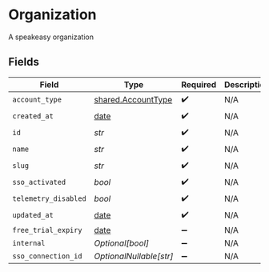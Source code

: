 # Organization

A speakeasy organization


## Fields

| Field                                                                | Type                                                                 | Required                                                             | Description                                                          |
| -------------------------------------------------------------------- | -------------------------------------------------------------------- | -------------------------------------------------------------------- | -------------------------------------------------------------------- |
| `account_type`                                                       | [shared.AccountType](../../models/shared/accounttype.md)             | :heavy_check_mark:                                                   | N/A                                                                  |
| `created_at`                                                         | [date](https://docs.python.org/3/library/datetime.html#date-objects) | :heavy_check_mark:                                                   | N/A                                                                  |
| `id`                                                                 | *str*                                                                | :heavy_check_mark:                                                   | N/A                                                                  |
| `name`                                                               | *str*                                                                | :heavy_check_mark:                                                   | N/A                                                                  |
| `slug`                                                               | *str*                                                                | :heavy_check_mark:                                                   | N/A                                                                  |
| `sso_activated`                                                      | *bool*                                                               | :heavy_check_mark:                                                   | N/A                                                                  |
| `telemetry_disabled`                                                 | *bool*                                                               | :heavy_check_mark:                                                   | N/A                                                                  |
| `updated_at`                                                         | [date](https://docs.python.org/3/library/datetime.html#date-objects) | :heavy_check_mark:                                                   | N/A                                                                  |
| `free_trial_expiry`                                                  | [date](https://docs.python.org/3/library/datetime.html#date-objects) | :heavy_minus_sign:                                                   | N/A                                                                  |
| `internal`                                                           | *Optional[bool]*                                                     | :heavy_minus_sign:                                                   | N/A                                                                  |
| `sso_connection_id`                                                  | *OptionalNullable[str]*                                              | :heavy_minus_sign:                                                   | N/A                                                                  |